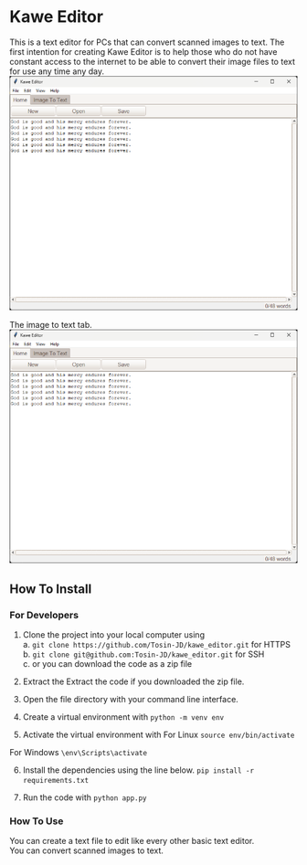 # Kawe Editor
This is a text editor for PCs that can convert scanned images to text.
The first intention for creating Kawe Editor is to help those who do not have constant access to the internet to be able to convert their image files to text for use any time any day.
![alt text](https://github.com/Tosin-JD/kawe_editor/blob/main/kawe%20editor.png)  

The image to text tab.  
![alt text](https://github.com/Tosin-JD/kawe_editor/blob/main/kawe%20editor.png)  
## How To Install
### For Developers
1. Clone the project into your local computer using   
a. `git clone https://github.com/Tosin-JD/kawe_editor.git` for HTTPS   
b. `git clone git@github.com:Tosin-JD/kawe_editor.git` for SSH  
c. or you can download the code as a zip file  

2. Extract the Extract the code if you downloaded the zip file.

3. Open the file directory with your command line interface.

4. Create a virtual environment with
   `python -m venv env`

5. Activate the virtual environment with
For Linux
`source env/bin/activate`

For Windows
`\env\Scripts\activate`

6. Install the dependencies using the line below.
`pip install -r requirements.txt`

7. Run the code with
`python app.py`


### How To Use
You can create a text file to edit like every other basic text editor.  
You can convert scanned images to text.


